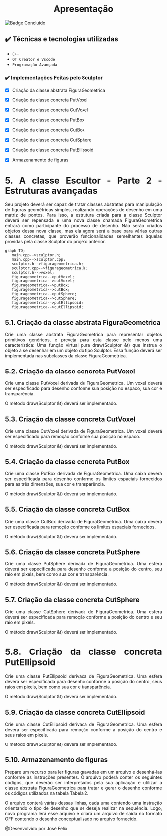 <h1 align="center">Apresentação</h1>

![Badge Concluido](http://img.shields.io/static/v1?label=STATUS&message=%20Construindo&color=GREEN&style=for-the-badge)

## ✔️ Técnicas e tecnologias utilizadas

- ``C++``
- ``QT Creator e Vscode``
- ``Programação Avançada``

 
 ### ✔️ Implementações Feitas pelo Sculptor

- [x] Criação da classe abstrata FiguraGeometrica
- [x] Criação da classe concreta PutVoxel
- [x] Criação da classe concreta CutVoxel
- [x] Criação da classe concreta PutBox
- [x] Criação da classe concreta CutBox
- [x] Criação da classe concreta CutSphere
- [x] Criação da classe concreta PutEllipsoid
- [x] Armazenamento de figuras
 
 
 
<h1 align="justify">5. A classe Escultor - Parte 2 - Estruturas avançadas</h1>
<p align="justify">Seu projeto deverá ser capaz de tratar classes abstratas para manipulação de figuras geométricas simples, realizando operações de desenho em uma matriz de pontos. Para isso, a estrutura criada para a classe Sculptor deverá ser repensada e uma nova classe chamada FiguraGeometrica entrará como participante do processo de desenho. Não serão criados objetos dessa nova classe, mas ela agora será a base para várias outras classes concretas, que proverão funcionalidades semelhantes àquelas providas pela classe Sculptor do projeto anterior.</p>

 ```mermaid
graph TD;
    main.cpp-->sculptor.h;
    main.cpp-->sculptor.cpp;
    sculptor.h-->figurageometrica.h;
    sculptor.cpp-->figurageometrica.h;
    sculptor.h-->voxel;
    figurageometrica-->putVoxel;
    figurageometrica-->cutVoxel;
    figurageometrica-->putBox;
    figurageometrica-->cutBox;
    figurageometrica-->putSphere;
    figurageometrica-->cutSphere;
    figurageometrica-->putEllipsoid;
    figurageometrica-->cutEllipsoid;
```


<h2 align="justify">5.1. Criação da classe abstrata FiguraGeometrica</h2>
<p align="justify">Crie uma classe abstrata FiguraGeometrica para representar objetos primitivos genéricos, e preveja para esta classe pelo menos uma característica: Uma função virtual pura draw(Sculptor &t) que instrua o objeto a se desenhar em um objeto do tipo Sculptor. Essa função deverá ser implementada nas subclasses da classe FiguraGeometrica.</p>

<h2 align="justify">5.2. Criação da classe concreta PutVoxel</h2>
<p align="justify">Crie uma classe PutVoxel derivada de FiguraGeometrica. Um voxel deverá ser especificado para desenho conforme sua posição no espaco, sua cor e transparência.</p>

<p align="justify">O método draw(Sculptor &t) deverá ser implementado.</p>

<h2 align="justify">5.3. Criação da classe concreta CutVoxel</h2>
<p align="justify">Crie uma classe CutVoxel derivada de FiguraGeometrica. Um voxel deverá ser especificado para remoção conforme sua posição no espaco.</p>

<p align="justify">O método draw(Sculptor &t) deverá ser implementado.</p>

<h2 align="justify">5.4. Criação da classe concreta PutBox</h2>
<p align="justify">Crie uma classe PutBox derivada de FiguraGeometrica. Uma caixa deverá ser especificada para desenho conforme os limites espaciais fornecidos para as três dimensões, sua cor e transparência.</p>

<p align="justify">O método draw(Sculptor &t) deverá ser implementado.</p>

<h2 align="justify">5.5. Criação da classe concreta CutBox</h2>
<p align="justify">Crie uma classe CutBox derivada de FiguraGeometrica. Uma caixa deverá ser especificada para remoção conforme os limites espaciais fornecidos.</p>

<p align="justify">O método draw(Sculptor &t) deverá ser implementado.</p>

<h2 align="justify">5.6. Criação da classe concreta PutSphere</h2>
<p align="justify">Crie uma classe PutSphere derivada de FiguraGeometrica. Uma esfera deverá ser especificada para desenho conforme a posição do centro, seu raio em pixels, bem como sua cor e transparência.</p>

<p align="justify">O método draw(Sculptor &t) deverá ser implementado.</p>

<h2 align="justify">5.7. Criação da classe concreta CutSphere</h2>
<p align="justify">Crie uma classe CutSphere derivada de FiguraGeometrica. Uma esfera deverá ser especificada para remoção conforme a posição do centro e seu raio em pixels.</p>

<p align="justify">O método draw(Sculptor &t) deverá ser implementado.</p>

<h1 align="justify">5.8. Criação da classe concreta PutEllipsoid</h2>
<p align="justify">Crie uma classe PutEllipsoid derivada de FiguraGeometrica. Uma esfera deverá ser especificada para desenho conforme a posição do centro, seus raios em pixels, bem como sua cor e transparência.</p>

<p align="justify">O método draw(Sculptor &t) deverá ser implementado.</p>

<h2 align="justify">5.9. Criação da classe concreta CutEllipsoid</h2>
<p align="justify">Crie uma classe CutEllipsoid derivada de FiguraGeometrica. Uma esfera deverá ser especificada para remoção conforme a posição do centro e seus raios em pixels.</p>

<p align="justify">O método draw(Sculptor &t) deverá ser implementado.</p>

<h2 align="justify">5.10. Armazenamento de figuras</h2>
<p align="justify">Prepare um recurso para ler figuras gravadas em um arquivo e desenhá-las conforme as instruções presentes. O arquivo poderá conter os seguintes códigos, que deverão ser interpretados pela sua aplicação e utilizar a classe abstrata FiguraGeometrica para tratar e gerar o desenho conforme os códigos utilizados na tabela Tabela 2.</p>

<p align="justify">O arquivo conterá várias dessas linhas, cada uma contendo uma instrução orientando o tipo de desenho que se deseja realizar na sequência. Logo, novo programa lerá esse arquivo e criará um arquivo de saída no formato OFF contendo o desenho conceptualizado no arquivo fornecido.</p>




  



<p align="justify" font-family="Arial">@Desenvolvido por José Felix</p>
